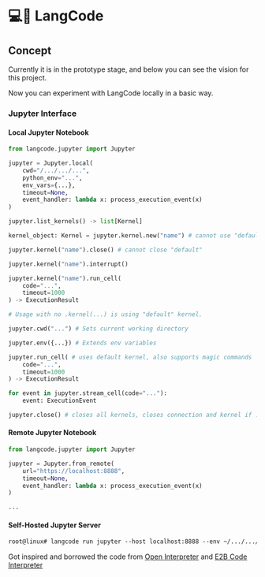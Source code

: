 # 💻🔗 LangCode

## Concept

Currently it is in the prototype stage, and below you can see the vision for this project.

Now you can experiment with LangCode locally in a basic way.

### Jupyter Interface

#### Local Jupyter Notebook

```python
from langcode.jupyter import Jupyter

jupyter = Jupyter.local(
    cwd="/.../.../...",
    python_env="...",
    env_vars={...},
    timeout=None,
    event_handler: lambda x: process_execution_event(x)
)

jupyter.list_kernels() -> list[Kernel]

kernel_object: Kernel = jupyter.kernel.new("name") # cannot use "default"

jupyter.kernel("name").close() # cannot close "default"

jupyter.kernel("name").interrupt()

jupyter.kernel("name").run_cell( 
    code="...",
    timeout=1000
) -> ExecutionResult

# Usage with no .kernel(...) is using "default" kernel.

jupyter.cwd("...") # Sets current working directory

jupyter.env({...}) # Extends env variables

jupyter.run_cell( # uses default kernel, also supports magic commands
    code="...",
    timeout=1000
) -> ExecutionResult 

for event in jupyter.stream_cell(code="..."):
    event: ExecutionEvent

jupyter.close() # closes all kernels, closes connection and kernel if .local()
```

#### Remote Jupyter Notebook

```python
from langcode.jupyter import Jupyter

jupyter = Jupyter.from_remote(
    url="https://localhost:8888",
    timeout=None,
    event_handler: lambda x: process_execution_event(x)
)

...
```

#### Self-Hosted Jupyter Server

```txt
root@linux# langcode run jupyter --host localhost:8888 --env ~/.../.../python3 --cwd ~/.../.../ --vars ./env.local
```

Got inspired and borrowed the code from [Open Interpreter](https://github.com/OpenInterpreter/open-interpreter) and [E2B Code Interpreter](https://github.com/e2b-dev/code-interpreter)
